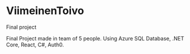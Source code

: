 # ViimeinenToivo
Final project

Final Project made in team of 5 people. 
Using Azure SQL Database, .NET Core, React, C#, Auth0.
